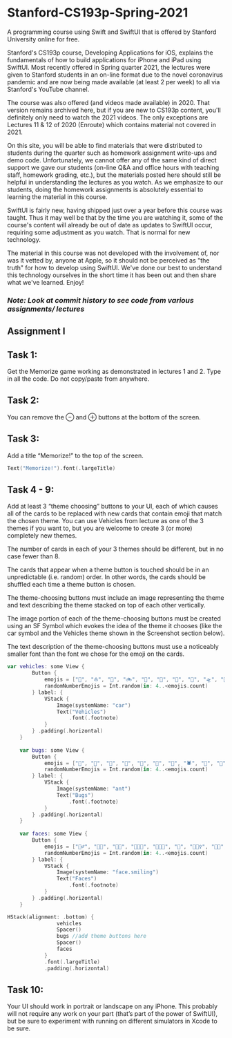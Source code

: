 # Stanford-CS193p-Spring-2021
A programming course using Swift and SwiftUI that is offered by Stanford University online for free.

Stanford's CS193p course, Developing Applications for iOS, explains the fundamentals of how to build applications for iPhone and iPad using SwiftUI. Most recently offered in Spring quarter 2021, the lectures were given to Stanford students in an on-line format due to the novel coronavirus pandemic and are now being made available (at least 2 per week) to all via Stanford's YouTube channel.

The course was also offered (and videos made available) in 2020. That version remains archived here, but if you are new to CS193p content, you'll definitely only need to watch the 2021 videos. The only exceptions are Lectures 11 & 12 of 2020 (Enroute) which contains material not covered in 2021.

On this site, you will be able to find materials that were distributed to students during the quarter such as homework assignment write-ups and demo code. Unfortunately, we cannot offer any of the same kind of direct support we gave our students (on-line Q&A and office hours with teaching staff, homework grading, etc.), but the materials posted here should still be helpful in understanding the lectures as you watch. As we emphasize to our students, doing the homework assignments is absolutely essential to learning the material in this course.

SwiftUI is fairly new, having shipped just over a year before this course was taught. Thus it may well be that by the time you are watching it, some of the course's content will already be out of date as updates to SwiftUI occur, requiring some adjustment as you watch. That is normal for new technology.

The material in this course was not developed with the involvement of, nor was it vetted by, anyone at Apple, so it should not be perceived as "the truth" for how to develop using SwiftUI. We've done our best to understand this technology ourselves in the short time it has been out and then share what we've learned. Enjoy!

### *Note: Look at commit history to see code from various assignments/ lectures*

## Assignment I

## Task 1: 
Get the Memorize game working as demonstrated in lectures 1 and 2. Type in all the code. Do not copy/paste from anywhere.

## Task 2: 
You can remove the ⊖ and ⊕ buttons at the bottom of the screen.


## Task 3:
Add a title “Memorize!” to the top of the screen.

```swift
Text("Memorize!").font(.largeTitle)
```

## Task 4 - 9: 
Add at least 3 “theme choosing” buttons to your UI, each of which causes all of the cards to be replaced with new cards that contain emoji that match the chosen theme. You can use Vehicles from lecture as one of the 3 themes if you want to, but you are welcome to create 3 (or more) completely new themes.

The number of cards in each of your 3 themes should be different, but in no case fewer than 8.

The cards that appear when a theme button is touched should be in an unpredictable (i.e. random) order. In other words, the cards should be shuffled each time a theme button is chosen.

The theme-choosing buttons must include an image representing the theme and text describing the theme stacked on top of each other vertically.

The image portion of each of the theme-choosing buttons must be created using an SF Symbol which evokes the idea of the theme it chooses (like the car symbol and the Vehicles theme shown in the Screenshot section below).

The text description of the theme-choosing buttons must use a noticeably smaller font than the font we chose for the emoji on the cards.

```swift
var vehicles: some View {
        Button {
            emojis = ["🚗", "⛵️", "🚜", "🚲", "🚕", "🚌", "🚁", "🛶", "🛸", "🚒", "🚖", "🛴"].shuffled()
            randomNumberEmojis = Int.random(in: 4..<emojis.count)
        } label: {
            VStack {
                Image(systemName: "car")
                Text("Vehicles")
                    .font(.footnote)
            }
        } .padding(.horizontal)
    }
    
    var bugs: some View {
        Button {
            emojis = ["🐝", "🐛", "🦋", "🐞", "🐜", "🦟", "🦗", "🕷", "🦂", "🐌"].shuffled()
            randomNumberEmojis = Int.random(in: 4..<emojis.count)
        } label: {
            VStack {
                Image(systemName: "ant")
                Text("Bugs")
                    .font(.footnote)
            }
        } .padding(.horizontal)
    }
    
    var faces: some View {
        Button {
            emojis = ["👳‍♂️", "👩‍🦰", "👨🏽", "🧑🏿‍🦲", "👩🏻‍🦱", "👴", "👱🏽‍♀️", "👶🏻", "👦🏼", "🧔🏻", "👧🏽", "👱🏻‍♂️", "👵🏻", "🧓🏾"].shuffled()
            randomNumberEmojis = Int.random(in: 4..<emojis.count)
        } label: {
            VStack {
                Image(systemName: "face.smiling")
                Text("Faces")
                    .font(.footnote)
            }
        } .padding(.horizontal)
    }
```

```swift
HStack(alignment: .bottom) {
                vehicles
                Spacer()
                bugs //add theme buttons here
                Spacer()
                faces
            }
            .font(.largeTitle)
            .padding(.horizontal)
```

## Task 10: 
Your UI should work in portrait or landscape on any iPhone. This probably will not require any work on your part (that’s part of the power of SwiftUI), but be sure to experiment with running on different simulators in Xcode to be sure.
